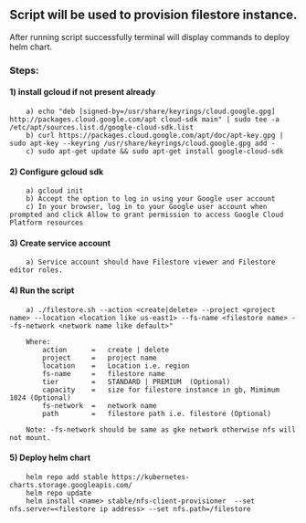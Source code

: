 ## Script will be used to provision filestore instance. 
 
After running script successfully terminal will display commands to deploy helm chart.

### Steps:

####    1) install gcloud if not present already
        a) echo "deb [signed-by=/usr/share/keyrings/cloud.google.gpg] http://packages.cloud.google.com/apt cloud-sdk main" | sudo tee -a /etc/apt/sources.list.d/google-cloud-sdk.list
        b) curl https://packages.cloud.google.com/apt/doc/apt-key.gpg | sudo apt-key --keyring /usr/share/keyrings/cloud.google.gpg add -
        c) sudo apt-get update && sudo apt-get install google-cloud-sdk

####    2) Configure gcloud sdk
        a) gcloud init
        b) Accept the option to log in using your Google user account
        c) In your browser, log in to your Google user account when prompted and click Allow to grant permission to access Google Cloud Platform resources

####    3) Create service account
        a) Service account should have Filestore viewer and Filestore editor roles.

####    4) Run the script
        a) ./filestore.sh --action <create|delete> --project <project name> --location <location like us-east1> --fs-name <filestore name> --fs-network <network name like default>"

        Where:
            action      =   create | delete
            project     =   project name
            location    =   Location i.e. region
            fs-name     =   filestore name
            tier        =   STANDARD | PREMIUM  (Optional)
            capacity    =   size for filestore instance in gb, Mimimum 1024 (Optional)
            fs-network  =   network name
            path        =   filestore path i.e. filestore (Optional)

        Note: -fs-network should be same as gke network otherwise nfs will not mount. 
        
####    5) Deploy helm chart
        helm repo add stable https://kubernetes-charts.storage.googleapis.com/
        helm repo update
        helm install <name> stable/nfs-client-provisioner  --set nfs.server=<filestore ip address> --set nfs.path=/filestore

